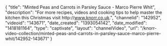 {
    "title": "Minted Peas and Carrots in Parsley Sauce - Marco Pierre Whit",
    "description": "For more recipes, videos and cooking tips to help master the kitchen this Christmas visit http:\/\/www.knorr.co.uk.",
    "channelid": "142952",
    "videoid": "143671",
    "date_created": "1393054142",
    "date_modified": "1418181164",
    "type": "captivate",
    "layout": "channelVideo",
    "url": "\/knorr-video-collection\/minted-peas-and-carrots-in-parsley-sauce-marco-pierre-whit\/142952-143671"
}